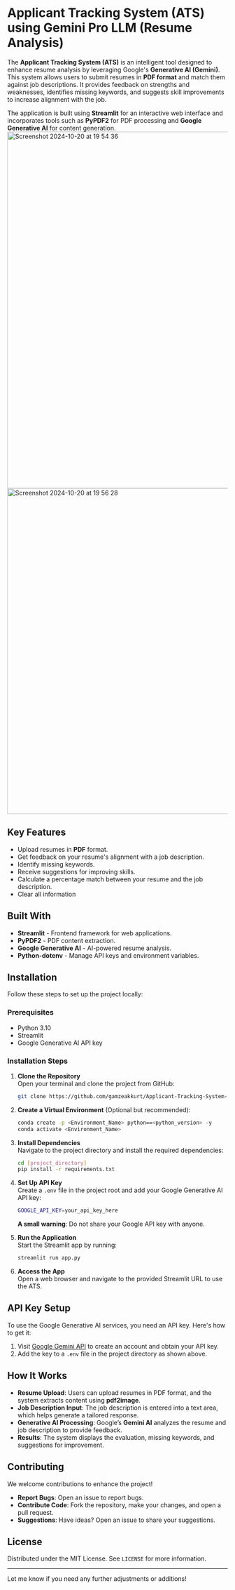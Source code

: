 # Applicant Tracking System (ATS) using Gemini Pro LLM (Resume Analysis)


The **Applicant Tracking System (ATS)** is an intelligent tool designed to enhance resume analysis by leveraging Google's **Generative AI (Gemini)**. This system allows users to submit resumes in **PDF format** and match them against job descriptions. It provides feedback on strengths and weaknesses, identifies missing keywords, and suggests skill improvements to increase alignment with the job.

The application is built using **Streamlit** for an interactive web interface and incorporates tools such as **PyPDF2** for PDF processing and **Google Generative AI** for content generation.
<img width="813" alt="Screenshot 2024-10-20 at 19 54 36" src="https://github.com/user-attachments/assets/1158168f-8ced-4f3f-9bf5-c73dbb88da81">
<img width="743" alt="Screenshot 2024-10-20 at 19 56 28" src="https://github.com/user-attachments/assets/7b5149e4-1c0c-4c1a-80dc-37a3491d3920">

## Key Features

- Upload resumes in **PDF** format.
- Get feedback on your resume's alignment with a job description.
- Identify missing keywords.
- Receive suggestions for improving skills.
- Calculate a percentage match between your resume and the job description.
- Clear all information

## Built With

- **Streamlit** - Frontend framework for web applications.
- **PyPDF2** - PDF content extraction.
- **Google Generative AI** - AI-powered resume analysis.
- **Python-dotenv** - Manage API keys and environment variables.

## Installation

Follow these steps to set up the project locally:

### Prerequisites

- Python 3.10
- Streamlit
- Google Generative AI API key

### Installation Steps

1. **Clone the Repository**  
   Open your terminal and clone the project from GitHub:
   ```bash
   git clone https://github.com/gamzeakkurt/Applicant-Tracking-System-ATS-using-Gemini-Pro-LLM.git
   ```

2. **Create a Virtual Environment** (Optional but recommended):
   ```bash
   conda create -p <Environment_Name> python==<python_version> -y
   conda activate <Environment_Name>
   ```

3. **Install Dependencies**  
   Navigate to the project directory and install the required dependencies:
   ```bash
   cd [project_directory]
   pip install -r requirements.txt
   ```

4. **Set Up API Key**  
   Create a `.env` file in the project root and add your Google Generative AI API key:
   ```bash
   GOOGLE_API_KEY=your_api_key_here
   ```
   **A small warning**: Do not share your Google API key with anyone.

5. **Run the Application**  
   Start the Streamlit app by running:
   ```bash
   streamlit run app.py
   ```

6. **Access the App**  
   Open a web browser and navigate to the provided Streamlit URL to use the ATS.

## API Key Setup

To use the Google Generative AI services, you need an API key. Here's how to get it:

1. Visit [Google Gemini API](https://ai.google.dev/#gemini-api) to create an account and obtain your API key.
2. Add the key to a `.env` file in the project directory as shown above.

## How It Works

- **Resume Upload**: Users can upload resumes in PDF format, and the system extracts content using **pdf2image**.
- **Job Description Input**: The job description is entered into a text area, which helps generate a tailored response.
- **Generative AI Processing**: Google’s **Gemini AI** analyzes the resume and job description to provide feedback.
- **Results**: The system displays the evaluation, missing keywords, and suggestions for improvement.

## Contributing

We welcome contributions to enhance the project!

- **Report Bugs**: Open an issue to report bugs.
- **Contribute Code**: Fork the repository, make your changes, and open a pull request.
- **Suggestions**: Have ideas? Open an issue to share your suggestions.

## License

Distributed under the MIT License. See `LICENSE` for more information.

---

Let me know if you need any further adjustments or additions!
